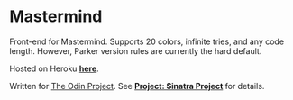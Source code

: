 # Mastermind

Front-end for Mastermind. Supports 20 colors, infinite tries, and any code length. However, Parker version rules are currently the hard default.

Hosted on Heroku [**here**](https://odin-mastermind.herokuapp.com/).

Written for [The Odin Project](http://www.theodinproject.com/). See **[Project: Sinatra Project](http://www.theodinproject.com/ruby-on-rails/sinatra-project)** for details.
